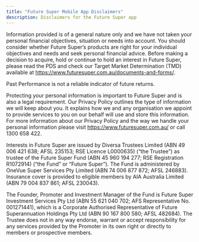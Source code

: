 ```yaml
---
title: "Future Super Mobile App Disclaimers"
description: Disclaimers for the Future Super app
---
```


Information provided is of a general nature only and we have not taken your personal financial objectives, situation or needs into account. You should consider whether Future Super’s products are right for your individual objectives and needs and seek personal financial advice. Before making a decision to acquire, hold or continue to hold an interest in Future Super, please read the PDS and check our Target Market Determination (TMD) available at https://www.futuresuper.com.au/documents-and-forms/.

Past Performance is not a reliable indicator of future returns.

Protecting your personal information is important to Future Super and is also a legal requirement. Our Privacy Policy outlines the type of information we will keep about you. It explains how we and any organisation we appoint to provide services to you on our behalf will use and store this information. For more information about our Privacy Policy and the way we handle your personal information please visit https://www.futuresuper.com.au/ or call 1300 658 422.

Interests in Future Super are issued by Diversa Trustees Limited (ABN 49 006 421 638; AFSL 235153; RSE Licence L0000635) (“the Trustee”) as trustee of the Future Super Fund (ABN 45 960 194 277; RSE Registration R1072914) (“the Fund” or “Future Super”). The Fund is administered by OneVue Super Services Pty Limited (ABN 74 006 877 872; AFSL 246883). Insurance cover is provided to eligible members by AIA Australia Limited (ABN 79 004 837 861; AFSL 230043).

The Founder, Promoter and Investment Manager of the Fund is Future Super Investment Services Pty Ltd (ABN 55 621 040 702; AFS Representative No. 001271441), which is a Corporate Authorised Representative of Future Superannuation Holdings Pty Ltd (ABN 90 167 800 580; AFSL 482684). The Trustee does not in any way endorse, warrant or accept responsibility for any services provided by the Promoter in its own right or directly to members or prospective members.
